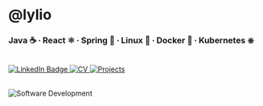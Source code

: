 <h1>@lylio</h1>
<h3>Java ☕ ∙ React ⚛ ∙ Spring 🍃 ∙ Linux 🐧 ∙ Docker 🐋 ∙ Kubernetes ⎈</h3>
<br />

<div id="badges">
  <a href="https://www.linkedin.com/in/lylechristine/">
    <img src="https://img.shields.io/badge/LinkedIn-blue?style=for-the-badge&logo=linkedin&logoColor=white" alt="LinkedIn Badge"/>
  </a>
  <a href="https://cv.lyle.app">
    <img src="https://img.shields.io/badge/CV-green?style=for-the-badge&logo=hackthebox&logoColor=blue" alt="CV"/>
  </a>
  <a href="https://cv.lyle.app/projects">
    <img src="https://img.shields.io/badge/Projects-blue?style=for-the-badge&logo=coveralls&logoColor=yellow" alt="Projects"/>
  </a>
</div>
<br />

![Software Development](https://blog.planview.com/wp-content/uploads/2020/01/Top-6-Software-Development-Methodologies.jpg)
